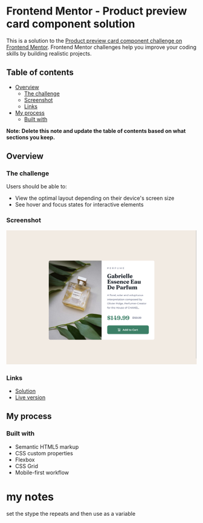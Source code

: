 # Frontend Mentor - Product preview card component solution

This is a solution to the [Product preview card component challenge on Frontend Mentor](https://www.frontendmentor.io/challenges/product-preview-card-component-GO7UmttRfa). Frontend Mentor challenges help you improve your coding skills by building realistic projects.

## Table of contents

- [Overview](#overview)
  - [The challenge](#the-challenge)
  - [Screenshot](#screenshot)
  - [Links](#links)
- [My process](#my-process)
  - [Built with](#built-with)

**Note: Delete this note and update the table of contents based on what sections you keep.**

## Overview

### The challenge

Users should be able to:

- View the optimal layout depending on their device's screen size
- See hover and focus states for interactive elements

### Screenshot

![screenshot of my solution](screenshot.png)

### Links

- [Solution](https://github.com/kevin-powell/product-preview-card-component-main)
- [Live version](https://jade-sprinkles-7fbebb.netlify.app/)

## My process

### Built with

- Semantic HTML5 markup
- CSS custom properties
- Flexbox
- CSS Grid
- Mobile-first workflow


# my notes

set the stype the repeats <roots> and then use as a variable
